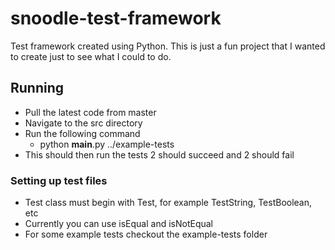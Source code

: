 # snoodle-test-framework

Test framework created using Python. This is just a fun project that I wanted to create just to see what I could to do.

## Running

- Pull the latest code from master 
- Navigate to the src directory
- Run the following command
    - python __main__.py ../example-tests
- This should then run the tests 2 should succeed and 2 should fail

### Setting up test files

- Test class must begin with Test, for example TestString, TestBoolean, etc
- Currently you can use isEqual and isNotEqual
- For some example tests checkout the example-tests folder
